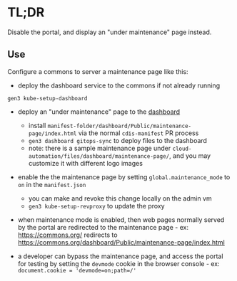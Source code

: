 # TL;DR

Disable the portal, and display an "under maintenance" page instead.

## Use

Configure a commons to server a maintenance page like this:

* deploy the dashboard service to the commons if not already running
```
gen3 kube-setup-dashboard
```

* deploy an "under maintenance" page to the [dashboard](./dashboard.md)
    - install `manifest-folder/dashboard/Public/maintenance-page/index.html` via the normal `cdis-manifest` PR process
    - `gen3 dashboard gitops-sync` to deploy files to the dashboard
    - note: there is a sample maintenance page under `cloud-automation/files/dashboard/maintenance-page/`, and you may customize it with different logo images
* enable the the maintenance page by setting `global.maintenance_mode` to `on` in the `manifest.json`
    - you can make and revoke this change locally on the admin vm
    - `gen3 kube-setup-revproxy` to update the proxy

* when maintenance mode is enabled, then web pages normally served by the portal are redirected to the maintenance page - ex: https://commons.org/ redirects to https://commons.org/dashboard/Public/maintenance-page/index.html
* a developer can bypass the maintenance page, and access the portal for testing by setting the `devmode` cookie in the browser console - ex: `document.cookie = 'devmode=on;path=/'`

